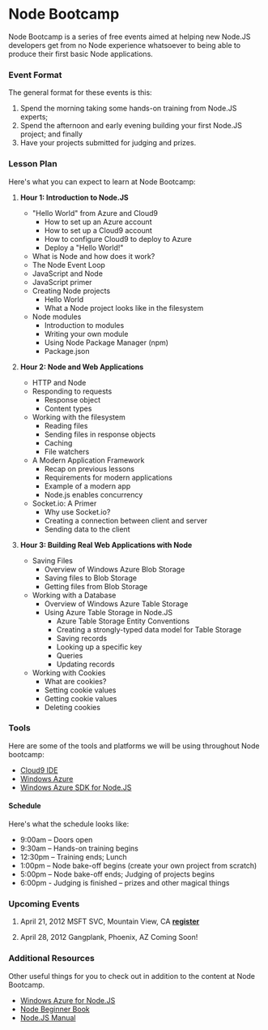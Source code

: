 # Node Bootcamp

Node Bootcamp is a series of free events aimed at helping new Node.JS developers get from
no Node experience whatsoever to being able to produce their first basic Node applications.

### Event Format

The general format for these events is this:

1. Spend the morning taking some hands-on training from Node.JS experts;
2. Spend the afternoon and early evening building your first Node.JS project; and finally
3. Have your projects submitted for judging and prizes.

### Lesson Plan

Here's what you can expect to learn at Node Bootcamp:

1. __Hour 1: Introduction to Node.JS__
    * "Hello World" from Azure and Cloud9
        * How to set up an Azure account
        * How to set up a Cloud9 account
        * How to configure Cloud9 to deploy to Azure
        * Deploy a "Hello World!"
    * What is Node and how does it work?
    * The Node Event Loop 
    * JavaScript and Node
    * JavaScript primer
    * Creating Node projects
        * Hello World
        * What a Node project looks like in the filesystem
    * Node modules
        * Introduction to modules
        * Writing your own module
        * Using Node Package Manager (npm)
        * Package.json
    
2. __Hour 2: Node and Web Applications__
    * HTTP and Node
    * Responding to requests
        * Response object
        * Content types
    * Working with the filesystem
        * Reading files
        * Sending files in response objects
        * Caching
        * File watchers
    * A Modern Application Framework
        * Recap on previous lessons
        * Requirements for modern applications
        * Example of a modern app
        * Node.js enables concurrency
    * Socket.io: A Primer
        * Why use Socket.io?
        * Creating a connection between client and server
        * Sending data to the client

3. __Hour 3: Building Real Web Applications with Node__
    * Saving Files
        * Overview of Windows Azure Blob Storage 
        * Saving files to Blob Storage
        * Getting files from Blob Storage
    * Working with a Database
        * Overview of Windows Azure Table Storage
        * Using Azure Table Storage in Node.JS
            * Azure Table Storage Entity Conventions
            * Creating a strongly-typed data model for Table Storage
            * Saving records
            * Looking up a specific key
            * Queries
            * Updating records
    * Working with Cookies
        * What are cookies?
        * Setting cookie values
        * Getting cookie values
        * Deleting cookies


### Tools
Here are some of the tools and platforms we will be using throughout Node bootcamp:

* [Cloud9 IDE](http://c9.io/ "Cloud9 IDE")
* [Windows Azure](http://windows.azure.com/ "Windows Azure Console")
* [Windows Azure SDK for Node.JS](https://github.com/WindowsAzure/azure-sdk-for-node "Windows Azure SDK for Node.JS")

#### Schedule
Here's what the schedule looks like:

* 9:00am – Doors open
* 9:30am – Hands-on training begins
* 12:30pm – Training ends; Lunch
* 1:00pm – Node bake-off begins (create your own project from scratch)
* 5:00pm – Node bake-off ends; Judging of projects begins
* 6:00pm -  Judging is finished – prizes and other magical things


### Upcoming Events

1. April 21, 2012	MSFT SVC, Mountain View, CA **[register](http://nodejsatmicrosoftsvc.eventbrite.com/)**

2. April 28, 2012	Gangplank, Phoenix, AZ	Coming Soon!


### Additional Resources
Other useful things for you to check out in addition to the content at Node Bootcamp.

* [Windows Azure for Node.JS](https://www.windowsazure.com/en-us/develop/nodejs/ "Windows Azure Node.JS Developer Center")
* [Node Beginner Book](http://nodebeginner.org "The Node Beginner Book")
* [Node.JS Manual](http://nodemanual.org/latest/ "Community-driven Node.JS Guide and Manual")